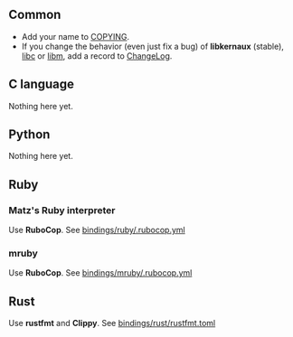 Common
------

* Add your name to [COPYING](/COPYING).
* If you change the behavior (even just fix a bug) of **libkernaux** (stable),
  [libc](/libc) or [libm](/libm), add a record to [ChangeLog](/ChangeLog).



C language
----------

Nothing here yet.



Python
------

Nothing here yet.



Ruby
----

### Matz's Ruby interpreter

Use **RuboCop**. See [bindings/ruby/.rubocop.yml](/bindings/ruby/.rubocop.yml)

### mruby

Use **RuboCop**. See [bindings/mruby/.rubocop.yml](/bindings/mruby/.rubocop.yml)



Rust
----

Use **rustfmt** and **Clippy**.
See [bindings/rust/rustfmt.toml](/bindings/rust/rustfmt.toml)
